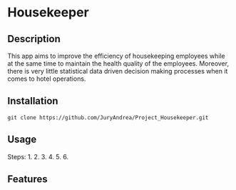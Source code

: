 # Housekeeper

## Description

This app aims to improve the efficiency of housekeeping employees while at the same time to maintain the health quality of the employees. 
Moreover, there is very little statistical data driven decision making processes when it comes to hotel operations. 

## Installation
`git clone https://github.com/JuryAndrea/Project_Housekeeper.git`

## Usage
Steps:
  1.
  2. 
  3.
  4.
  5.
  6.

## Features
